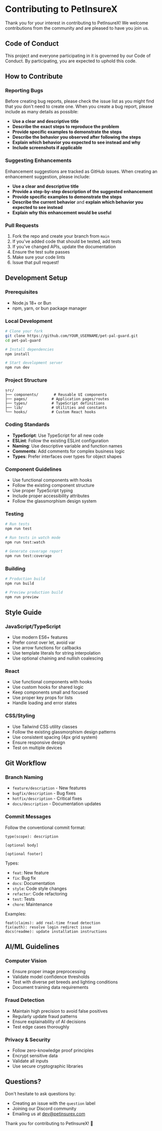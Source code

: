 # Contributing to PetInsureX

Thank you for your interest in contributing to PetInsureX! We welcome contributions from the community and are pleased to have you join us.

## Code of Conduct

This project and everyone participating in it is governed by our Code of Conduct. By participating, you are expected to uphold this code.

## How to Contribute

### Reporting Bugs

Before creating bug reports, please check the issue list as you might find that you don't need to create one. When you create a bug report, please include as many details as possible:

* **Use a clear and descriptive title**
* **Describe the exact steps to reproduce the problem**
* **Provide specific examples to demonstrate the steps**
* **Describe the behavior you observed after following the steps**
* **Explain which behavior you expected to see instead and why**
* **Include screenshots if applicable**

### Suggesting Enhancements

Enhancement suggestions are tracked as GitHub issues. When creating an enhancement suggestion, please include:

* **Use a clear and descriptive title**
* **Provide a step-by-step description of the suggested enhancement**
* **Provide specific examples to demonstrate the steps**
* **Describe the current behavior** and **explain which behavior you expected to see instead**
* **Explain why this enhancement would be useful**

### Pull Requests

1. Fork the repo and create your branch from `main`
2. If you've added code that should be tested, add tests
3. If you've changed APIs, update the documentation
4. Ensure the test suite passes
5. Make sure your code lints
6. Issue that pull request!

## Development Setup

### Prerequisites

- Node.js 18+ or Bun
- npm, yarn, or bun package manager

### Local Development

```bash
# Clone your fork
git clone https://github.com/YOUR_USERNAME/pet-pal-guard.git
cd pet-pal-guard

# Install dependencies
npm install

# Start development server
npm run dev
```

### Project Structure

```
src/
├── components/       # Reusable UI components
├── pages/           # Application pages/routes
├── types/           # TypeScript definitions
├── lib/             # Utilities and constants
└── hooks/           # Custom React hooks
```

### Coding Standards

- **TypeScript**: Use TypeScript for all new code
- **ESLint**: Follow the existing ESLint configuration
- **Naming**: Use descriptive variable and function names
- **Comments**: Add comments for complex business logic
- **Types**: Prefer interfaces over types for object shapes

### Component Guidelines

- Use functional components with hooks
- Follow the existing component structure
- Use proper TypeScript typing
- Include proper accessibility attributes
- Follow the glassmorphism design system

### Testing

```bash
# Run tests
npm run test

# Run tests in watch mode
npm run test:watch

# Generate coverage report
npm run test:coverage
```

### Building

```bash
# Production build
npm run build

# Preview production build
npm run preview
```

## Style Guide

### JavaScript/TypeScript

- Use modern ES6+ features
- Prefer const over let, avoid var
- Use arrow functions for callbacks
- Use template literals for string interpolation
- Use optional chaining and nullish coalescing

### React

- Use functional components with hooks
- Use custom hooks for shared logic
- Keep components small and focused
- Use proper key props for lists
- Handle loading and error states

### CSS/Styling

- Use Tailwind CSS utility classes
- Follow the existing glassmorphism design patterns
- Use consistent spacing (4px grid system)
- Ensure responsive design
- Test on multiple devices

## Git Workflow

### Branch Naming

- `feature/description` - New features
- `bugfix/description` - Bug fixes
- `hotfix/description` - Critical fixes
- `docs/description` - Documentation updates

### Commit Messages

Follow the conventional commit format:

```
type(scope): description

[optional body]

[optional footer]
```

Types:
- `feat`: New feature
- `fix`: Bug fix
- `docs`: Documentation
- `style`: Code style changes
- `refactor`: Code refactoring
- `test`: Tests
- `chore`: Maintenance

Examples:
```
feat(claims): add real-time fraud detection
fix(auth): resolve login redirect issue
docs(readme): update installation instructions
```

## AI/ML Guidelines

### Computer Vision

- Ensure proper image preprocessing
- Validate model confidence thresholds
- Test with diverse pet breeds and lighting conditions
- Document training data requirements

### Fraud Detection

- Maintain high precision to avoid false positives
- Regularly update fraud patterns
- Ensure explainability of AI decisions
- Test edge cases thoroughly

### Privacy & Security

- Follow zero-knowledge proof principles
- Encrypt sensitive data
- Validate all inputs
- Use secure cryptographic libraries

## Questions?

Don't hesitate to ask questions by:
- Creating an issue with the `question` label
- Joining our Discord community
- Emailing us at dev@petinsurex.com

Thank you for contributing to PetInsureX! 🐾

